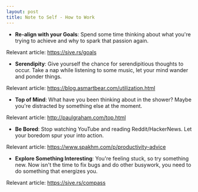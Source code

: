 ```yaml
---
layout: post
title: Note to Self - How to Work
---
```


- **Re-align with your Goals**: Spend some time thinking about what you're trying to achieve and why to spark that passion again.

Relevant article: <https://sive.rs/goals>

- **Serendipity**: Give yourself the chance for serendipitious thoughts to occur. Take a nap while listening to some music, let your mind wander and ponder things.

Relevant article: <https://blog.asmartbear.com/utilization.html>

- **Top of Mind**: What have you been thinking about in the shower? Maybe you're distracted by something else at the moment.

Relevant article: <http://paulgraham.com/top.html>

- **Be Bored**: Stop watching YouTube and reading Reddit/HackerNews. Let your boredom spur your into action.

Relevant article: <https://www.spakhm.com/p/productivity-advice>

- **Explore Something Interesting**: You're feeling stuck, so try something new. Now isn't the time to fix bugs and do other busywork, you need to do something that energizes you.

Relevant article: <https://sive.rs/compass>